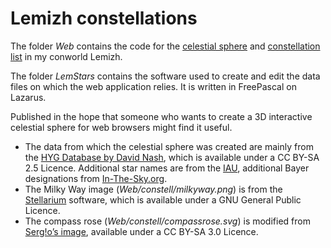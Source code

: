 # Lemizh constellations
The folder _Web_ contains the code for the [celestial sphere](https://lemizh.conlang.org/appendix/constell/webgl.php) and [constellation list](https://lemizh.conlang.org/appendix/constell.php) in my conworld Lemizh.

The folder _LemStars_ contains the software used to create and edit the data files on which the web application relies. It is written in FreePascal on Lazarus.

Published in the hope that someone who wants to create a 3D interactive celestial sphere for web browsers might find it useful.

* The data from which the celestial sphere was created are mainly from the [HYG Database by David Nash](https://github.com/astronexus/HYG-Database), which is available under a CC BY-SA 2.5 Licence. Additional star names are from the [IAU](https://www.iau.org/public/themes/naming_stars/), additional Bayer designations from [In-The-Sky.org](https://in-the-sky.org/data/catalogue.php?cat=Bayer).
* The Milky Way image (_Web/constell/milkyway.png_) is from the [Stellarium](https://stellarium.org/) software, which is available under a GNU General Public Licence.
* The compass rose (_Web/constell/compassrose.svg_) is modified from [Serg!o’s image](https://commons.wikimedia.org/wiki/File:Compass_Rose_English_North.svg), available under a CC BY-SA 3.0 Licence.